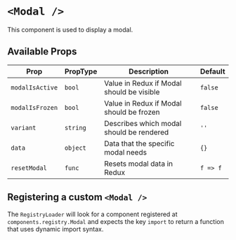 # `<Modal />`

This component is used to display a modal.

## Available Props

| Prop            | PropType | Description                               | Default |
| --------------- | -------- | ----------------------------------------- | ------- |
| `modalIsActive` | `bool`   | Value in Redux if Modal should be visible | `false` |
| `modalIsFrozen` | `bool`   | Value in Redux if Modal should be frozen  | `false` |
| `variant`       | `string` | Describes which modal should be rendered  | `''`    |
| `data`          | `object` | Data that the specific modal needs        | `{}`    |
| `resetModal`    | `func`   | Resets modal data in Redux                | `f => f`|

## Registering a custom `<Modal />`

The `RegistryLoader` will look for a component registered at `components.registry.Modal` and expects the key `import` to return a function that uses dynamic import syntax.
